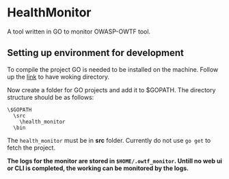 # HealthMonitor
A tool written in GO to monitor OWASP-OWTF tool.

## Setting up environment for development
To compile the project GO is needed to be installed on the machine. Follow up the [link](https://golang.org/doc/install) to have woking directory.

Now create a folder for GO projects and add it to $GOPATH. The directory structure should be as follows:
```
\$GOPATH
  \src
    \health_monitor
  \bin
```
The `health_monitor` must be in **src** folder. Currently do not use `go get` to fetch the project.

**The logs for the monitor are stored in `$HOME/.owtf_monitor`. Untill no web ui or CLI is completed, the working can be monitored by the logs.**
